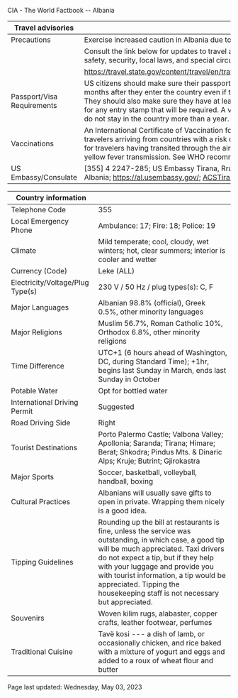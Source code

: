 CIA - The World Factbook -- Albania

| Travel advisories | |
| --- | --- |
| Precautions | Exercise increased caution in Albania due to crime. |
| | Consult the link below for updates to travel advisories and statements on safety, security, local laws, and special circumstances in this country. |
| | <https://travel.state.gov/content/travel/en/traveladvisories/traveladvisories.html> |
| Passport/Visa Requirements | US citizens should make sure their passport will not expire for at least 6 months after they enter the country even if they do not intend to stay that long. They should also make sure they have at least 1 blank page in their passport for any entry stamp that will be required. A visa is not required as long as you do not stay in the country more than a year. |
| Vaccinations | An International Certificate of Vaccination for yellow fever is required for travelers arriving from countries with a risk of yellow fever transmission and for travelers having transited through the airport of a country with risk of yellow fever transmission. See WHO recommendations.  <http://www.who.int/> |
| US Embassy/Consulate | [355] 4 2247-285; US Embassy Tirana, Rruga Stavro Vinjau, No. 14, Tirana, Albania; https://al.usembassy.gov/; ACSTirana@state.gov |

| Country information |  |
| --- | --- |
| Telephone Code | 355 |
| Local Emergency Phone | Ambulance: 17; Fire: 18; Police: 19 |
| Climate | Mild temperate; cool, cloudy, wet winters; hot, clear summers; interior is cooler and wetter |
| Currency (Code) | Leke (ALL) |
| Electricity/Voltage/Plug Type(s) | 230 V / 50 Hz / plug types(s): C, F |
| Major Languages | Albanian 98.8% (official), Greek 0.5%, other minority languages |
| Major Religions | Muslim 56.7%, Roman Catholic 10%, Orthodox 6.8%, other minority religions |
| Time Difference | UTC+1 (6 hours ahead of Washington, DC, during Standard Time); +1hr, begins last Sunday in March, ends last Sunday in October |
| Potable Water | Opt for bottled water |
| International Driving Permit | Suggested |
| Road Driving Side | Right |
| Tourist Destinations | Porto Palermo Castle; Valbona Valley; Apollonia; Saranda; Tirana; Himare; Berat; Shkodra; Pindus Mts. & Dinaric Alps; Kruje; Butrint; Gjirokastra |
| Major Sports | Soccer, basketball, volleyball, handball, boxing |
| Cultural Practices | Albanians will usually save gifts to open in private. Wrapping them nicely is a good idea. |
| Tipping Guidelines | Rounding up the bill at restaurants is fine, unless the service was outstanding, in which case, a good tip will be much appreciated. Taxi drivers do not expect a tip, but if they help with your luggage and provide you with tourist information, a tip would be appreciated. Tipping the housekeeping staff is not necessary but appreciated. |
| Souvenirs | Woven kilim rugs, alabaster, copper crafts, leather footwear, perfumes |
| Traditional Cuisine | Tavë kosi --- a dish of lamb, or occasionally chicken, and rice baked with a mixture of yogurt and eggs and added to a roux of wheat flour and butter |

Page last updated: Wednesday, May 03, 2023
